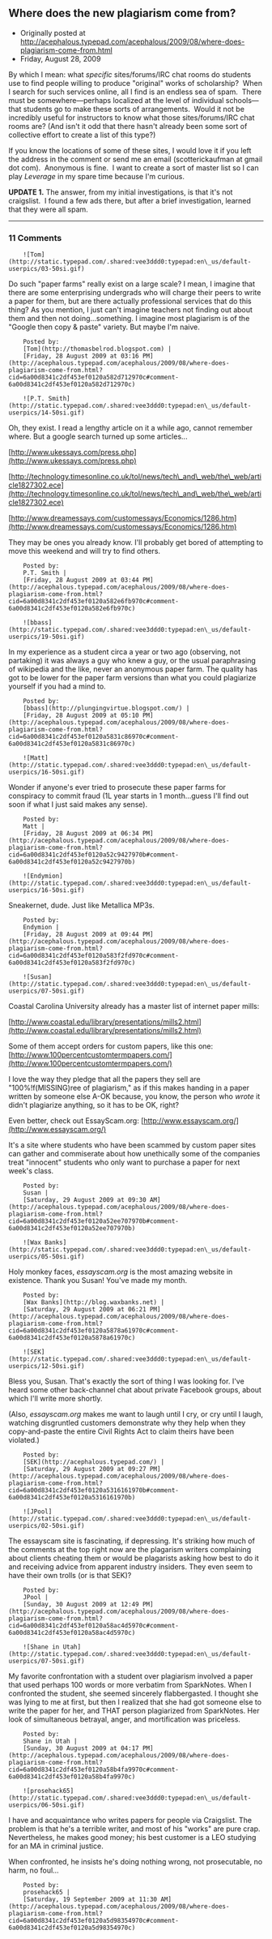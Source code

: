 ## Where does the new plagiarism come from?

 * Originally posted at http://acephalous.typepad.com/acephalous/2009/08/where-does-plagiarism-come-from.html
 * Friday, August 28, 2009



By which I mean: what _specific_ sites/forums/IRC chat rooms do
students use to find people willing to produce "original" works of
scholarship?  When I search for such services online, all I find is an
endless sea of spam.  There must be somewhere—perhaps localized at the
level of individual schools—that students go to make these sorts of
arrangements.  Would it not be incredibly useful for instructors to
know what those sites/forums/IRC chat rooms are? (And isn't it odd that
there hasn't already been some sort of collective effort to create a
list of this type?)

If you know the locations of some of these sites, I would love it if
you left the address in the comment or send me an email
(scotterickaufman at gmail dot com).  Anonymous is fine.  I want to
create a sort of master list 
so I can play _Leverage_ in my spare time
 because I'm curious.

**UPDATE 1.** The answer, from my initial investigations, is that it's
not craigslist.  I found a few ads there, but after a brief
investigation, learned that they were all spam.

		

* * *

### 11 Comments 

		

                
[]()

	

		![Tom](http://static.typepad.com/.shared:vee3ddd0:typepad:en\_us/default-userpics/03-50si.gif)
	

	

		

Do such "paper farms" really exist on a large scale?  I mean, I imagine that there are some enterprising undergrads who will charge their peers to write a paper for them, but are there actually professional services that do this thing?  As you mention, I just can't imagine teachers not finding out about them and then not doing...something.  I imagine most plagiarism is of the "Google then copy & paste" variety.  But maybe I'm naive.

	

		Posted by:
		[Tom](http://thomasbelrod.blogspot.com) |
		[Friday, 28 August 2009 at 03:16 PM](http://acephalous.typepad.com/acephalous/2009/08/where-does-plagiarism-come-from.html?cid=6a00d8341c2df453ef0120a582d712970c#comment-6a00d8341c2df453ef0120a582d712970c)

[]()

	

		![P.T. Smith](http://static.typepad.com/.shared:vee3ddd0:typepad:en\_us/default-userpics/14-50si.gif)
	

	

		

Oh, they exist. I read a lengthy article on it a while ago, cannot remember where. But a google search turned up some articles...  

[http://www.ukessays.com/press.php](http://www.ukessays.com/press.php)  

[http://technology.timesonline.co.uk/tol/news/tech\_and\_web/the\_web/article1827302.ece](http://technology.timesonline.co.uk/tol/news/tech\_and\_web/the\_web/article1827302.ece)  

[http://www.dreamessays.com/customessays/Economics/1286.htm](http://www.dreamessays.com/customessays/Economics/1286.htm)

They may be ones you already know. I'll probably get bored of attempting to move this weekend and will try to find others. 

	

		Posted by:
		P.T. Smith |
		[Friday, 28 August 2009 at 03:44 PM](http://acephalous.typepad.com/acephalous/2009/08/where-does-plagiarism-come-from.html?cid=6a00d8341c2df453ef0120a582e6fb970c#comment-6a00d8341c2df453ef0120a582e6fb970c)

[]()

	

		![bbass](http://static.typepad.com/.shared:vee3ddd0:typepad:en\_us/default-userpics/19-50si.gif)
	

	

		

In my experience as a student circa a year or two ago (observing, not partaking) it was always a guy who knew a guy, or the usual paraphrasing of wikipedia and the like, never an anonymous paper farm.  The quality has got to be lower for the paper farm versions than what you could plagiarize yourself if you had a mind to.

	

		Posted by:
		[bbass](http://plungingvirtue.blogspot.com/) |
		[Friday, 28 August 2009 at 05:10 PM](http://acephalous.typepad.com/acephalous/2009/08/where-does-plagiarism-come-from.html?cid=6a00d8341c2df453ef0120a5831c86970c#comment-6a00d8341c2df453ef0120a5831c86970c)

[]()

	

		![Matt](http://static.typepad.com/.shared:vee3ddd0:typepad:en\_us/default-userpics/16-50si.gif)
	

	

		

Wonder if anyone's ever tried to prosecute these paper farms for conspiracy to commit fraud (1L year starts in 1 month...guess I'll find out soon if what I just said makes any sense).

	

		Posted by:
		Matt |
		[Friday, 28 August 2009 at 06:34 PM](http://acephalous.typepad.com/acephalous/2009/08/where-does-plagiarism-come-from.html?cid=6a00d8341c2df453ef0120a52c9427970b#comment-6a00d8341c2df453ef0120a52c9427970b)

[]()

	

		![Endymion](http://static.typepad.com/.shared:vee3ddd0:typepad:en\_us/default-userpics/16-50si.gif)
	

	

		

Sneakernet, dude.  Just like Metallica MP3s.

	

		Posted by:
		Endymion |
		[Friday, 28 August 2009 at 09:44 PM](http://acephalous.typepad.com/acephalous/2009/08/where-does-plagiarism-come-from.html?cid=6a00d8341c2df453ef0120a583f2fd970c#comment-6a00d8341c2df453ef0120a583f2fd970c)

[]()

	

		![Susan](http://static.typepad.com/.shared:vee3ddd0:typepad:en\_us/default-userpics/07-50si.gif)
	

	

		

Coastal Carolina University already has a master list of internet paper mills:  

[http://www.coastal.edu/library/presentations/mills2.html](http://www.coastal.edu/library/presentations/mills2.html)  

Some of them accept orders for custom papers, like this one:  [http://www.100percentcustomtermpapers.com/](http://www.100percentcustomtermpapers.com/)  

I love the way they pledge that all the papers they sell are "100%!f(MISSING)ree of plagiarism," as if this makes handing in a paper written by someone else A-OK because, you know, the person who _wrote_ it didn't plagiarize anything, so it has to be OK, right?  

Even better, check out EssayScam.org:  [http://www.essayscam.org/](http://www.essayscam.org/)  

It's a site where students who have been scammed by custom paper sites can gather and commiserate about how unethically some of the companies treat "innocent" students who only want to purchase a paper for next week's class.

	

		Posted by:
		Susan |
		[Saturday, 29 August 2009 at 09:30 AM](http://acephalous.typepad.com/acephalous/2009/08/where-does-plagiarism-come-from.html?cid=6a00d8341c2df453ef0120a52ee707970b#comment-6a00d8341c2df453ef0120a52ee707970b)

[]()

	

		![Wax Banks](http://static.typepad.com/.shared:vee3ddd0:typepad:en\_us/default-userpics/05-50si.gif)
	

	

		

Holy monkey faces, _essayscam.org_ is the most amazing website in existence. Thank you Susan! You've made my month.

	

		Posted by:
		[Wax Banks](http://blog.waxbanks.net) |
		[Saturday, 29 August 2009 at 06:21 PM](http://acephalous.typepad.com/acephalous/2009/08/where-does-plagiarism-come-from.html?cid=6a00d8341c2df453ef0120a5878a61970c#comment-6a00d8341c2df453ef0120a5878a61970c)

[]()

	

		![SEK](http://static.typepad.com/.shared:vee3ddd0:typepad:en\_us/default-userpics/12-50si.gif)
	

	

		

Bless you, Susan.  That's exactly the sort of thing I was looking for.  I've heard some other back-channel chat about private Facebook groups, about which I'll write more shortly.  

(Also, _essayscam.org_ makes me want to laugh until I cry, or cry until I laugh, watching disgruntled customers demonstrate why they help when they copy-and-paste the entire Civil Rights Act to claim theirs have been violated.)

	

		Posted by:
		[SEK](http://acephalous.typepad.com/) |
		[Saturday, 29 August 2009 at 09:27 PM](http://acephalous.typepad.com/acephalous/2009/08/where-does-plagiarism-come-from.html?cid=6a00d8341c2df453ef0120a5316161970b#comment-6a00d8341c2df453ef0120a5316161970b)

[]()

	

		![JPool](http://static.typepad.com/.shared:vee3ddd0:typepad:en\_us/default-userpics/02-50si.gif)
	

	

		

The essayscam site is fascinating, if depressing.  It's striking how much of the comments at the top right now are the plagarism writers complaining about clients cheating them or would be plagarists asking how best to do it and receiving advice from apparent industry insiders.  They even seem to have their own trolls (or is that SEK)?

	

		Posted by:
		JPool |
		[Sunday, 30 August 2009 at 12:49 PM](http://acephalous.typepad.com/acephalous/2009/08/where-does-plagiarism-come-from.html?cid=6a00d8341c2df453ef0120a58ac4d5970c#comment-6a00d8341c2df453ef0120a58ac4d5970c)

[]()

	

		![Shane in Utah](http://static.typepad.com/.shared:vee3ddd0:typepad:en\_us/default-userpics/07-50si.gif)
	

	

		

My favorite confrontation with a student over plagiarism involved a paper that used perhaps 100 words or more verbatim from SparkNotes. When I confronted the student, she seemed sincerely flabbergasted. I thought she was lying to me at first, but then I realized that she had got someone else to write the paper for her, and THAT person plagiarized from SparkNotes. Her look of simultaneous betrayal, anger, and mortification was priceless.

	

		Posted by:
		Shane in Utah |
		[Sunday, 30 August 2009 at 04:17 PM](http://acephalous.typepad.com/acephalous/2009/08/where-does-plagiarism-come-from.html?cid=6a00d8341c2df453ef0120a58b4fa9970c#comment-6a00d8341c2df453ef0120a58b4fa9970c)

[]()

	

		![prosehack65](http://static.typepad.com/.shared:vee3ddd0:typepad:en\_us/default-userpics/06-50si.gif)
	

	

		

I have and acquaintance who writes papers for people via Craigslist. The problem is that he's a terrible writer, and most of his "works" are pure crap. Nevertheless, he makes good money; his best customer is a LEO studying for an MA in criminal justice.

When confronted, he insists he's doing nothing wrong, not prosecutable, no harm, no foul... 

	

		Posted by:
		prosehack65 |
		[Saturday, 19 September 2009 at 11:30 AM](http://acephalous.typepad.com/acephalous/2009/08/where-does-plagiarism-come-from.html?cid=6a00d8341c2df453ef0120a5d98354970c#comment-6a00d8341c2df453ef0120a5d98354970c)

		

        